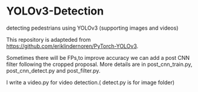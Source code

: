 # YOLOv3-Detection
detecting pedestrians using YOLOv3 (supporting images and videos)

This repository is adapteded from 
https://github.com/eriklindernoren/PyTorch-YOLOv3. 

Sometimes there will be FPs,to improve accuracy we can add a post CNN filter following the cropped proposal. More details are in post_cnn_train.py, post_cnn_detect.py and post_filter.py.

I write a video.py for video detection.( detect.py is for image folder)

